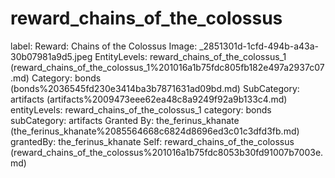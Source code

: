 # reward_chains_of_the_colossus

label: Reward: Chains of the Colossus
Image: _2851301d-1cfd-494b-a43a-30b07981a9d5.jpeg
EntityLevels: reward_chains_of_the_colossus_1 (reward_chains_of_the_colossus_1%201016a1b75fdc805fb182e497a2937c07.md)
Category: bonds (bonds%2036545fd230e3414ba3b7871631ad09bd.md)
SubCategory: artifacts (artifacts%2009473eee62ea48c8a9249f92a9b133c4.md)
entityLevels: reward_chains_of_the_colossus_1
category: bonds
subCategory: artifacts
Granted By: the_ferinus_khanate (the_ferinus_khanate%2085564668c6824d8696ed3c01c3dfd3fb.md)
grantedBy: the_ferinus_khanate
Self: reward_chains_of_the_colossus (reward_chains_of_the_colossus%201016a1b75fdc8053b30fd91007b7003e.md)

[](Untitled%201016a1b75fdc8037b01ddd99d0b52940.md)